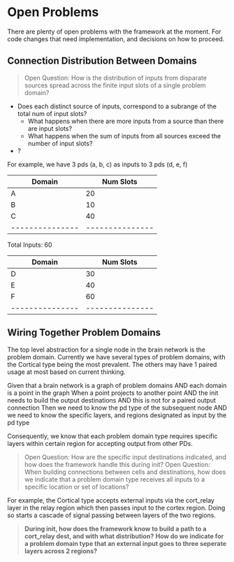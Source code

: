 # Open Problems

There are plenty of open problems with the framework at the moment. For code changes that need implementation, and decisions on how to proceed.

## Connection Distribution Between Domains

> Open Question: How is the distribution of inputs from disparate sources spread across the finite input slots of a single problem domain?

- Does each distinct source of inputs, correspond to a subrange of the total num of input slots?
  - What happens when there are more inputs from a source than there are input slots?
  - What happens when the sum of inputs from all sources exceed the number of input slots?
- ?

For example, we have 3 pds (a, b, c) as inputs to 3 pds (d, e, f)

| **Domain**    | **Num Slots** |
|---------------|---------------|
| A             | 20            |
| B             | 10            |
| C             | 40            |
|---------------|---------------|
Total Inputs: 60

| **Domain**    | **Num Slots** |
|---------------|---------------|
| D             | 30            |
| E             | 40            |
| F             | 60            |
|---------------|---------------|

## Wiring Together Problem Domains

The top level abstraction for a single node in the brain network is the problem domain. Currently we have several types of problem domains, with the Cortical type being the most prevalent. The others may have 1 paired usage at most based on current thinking.

Given that a brain network is a graph of problem domains
AND each domain is a point in the graph
When a point projects to another point
AND the init needs to build the output destinations
AND this is not for a paired output connection
Then we need to know the pd type of the subsequent node
AND we need to know the specific layers, and regions designated as input by the pd type

Consequently, we know that each problem domain type requires specific layers within certain region for accepting output from other PDs.

> Open Question: How are the specific input destinations indicated, and how does the framework handle this during init?
> Open Question: When building connections between cells and destinations, how does we indicate that a problem domain type receives all inputs to a specific location or set of locations?

For example, the Cortical type accepts external inputs via the cort_relay layer in the relay region which then passes input to the cortex region. Doing so starts a cascade of signal passing between layers of the two regions.

> **During init, how does the framework know to build a path to a cort_relay dest, and with what distribution?**
> **How do we indicate for a problem domain type that an external input goes to three seperate layers across 2 regions?**